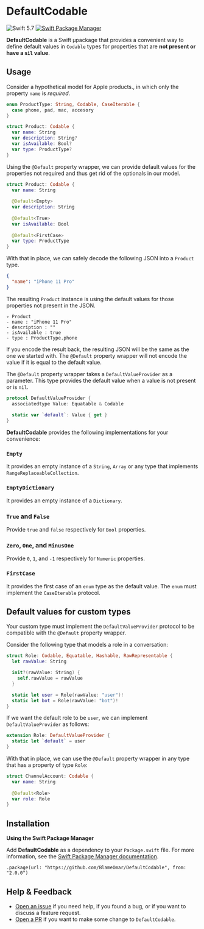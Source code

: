 # DefaultCodable
![Swift 5.7](https://img.shields.io/badge/Swift-5.7-orange.svg)
[![Swift Package Manager](https://img.shields.io/badge/spm-compatible-brightgreen.svg?style=flat)](https://swift.org/package-manager)

**DefaultCodable** is a Swift µpackage that provides a convenient way to define default values in `Codable` types for
properties that are **not present or have a `nil` value**.

## Usage
Consider a hypothetical model for Apple products., in which only the property `name` is *required*.

```swift
enum ProductType: String, Codable, CaseIterable {
  case phone, pad, mac, accesory
}

struct Product: Codable {
  var name: String
  var description: String?
  var isAvailable: Bool?
  var type: ProductType?
}
```

Using the `@Default` property wrapper, we can provide default values for the properties not required and thus get rid of
the optionals in our model.

```swift
struct Product: Codable {
  var name: String
  
  @Default<Empty>
  var description: String
  
  @Default<True>
  var isAvailable: Bool
  
  @Default<FirstCase>
  var type: ProductType
}
```

With that in place, we can safely decode the following JSON into a `Product` type.

```json
{
  "name": "iPhone 11 Pro"
}
```

The resulting `Product` instance is using the default values for those properties not present in the JSON.

```
▿ Product
- name : "iPhone 11 Pro"
- description : ""
- isAvailable : true
- type : ProductType.phone
```

If you encode the result back, the resulting JSON will be the same as the one we started with. The `@Default` property
wrapper will not encode the value if it is equal to the default value.

The `@Default` property wrapper takes a `DefaultValueProvider` as a parameter. This type provides the default value when
a value is not present or is `nil`.

```swift
protocol DefaultValueProvider {
  associatedtype Value: Equatable & Codable
  
  static var `default`: Value { get }
}
```

**DefaultCodable** provides the following implementations for your convenience:

### `Empty`
It provides an empty instance of a `String`, `Array` or any type that implements `RangeReplaceableCollection`.

### `EmptyDictionary`
It provides an empty instance of a `Dictionary`.

### `True` and `False`
Provide `true` and `false` respectively for `Bool` properties.

### `Zero`, `One`, and `MinusOne`
Provide `0`, `1`, and `-1` respectively for `Numeric` properties.

### `FirstCase`
It provides the first case of an `enum` type as the default value. The `enum` must implement the `CaseIterable`
protocol.

## Default values for custom types
Your custom type must implement the `DefaultValueProvider` protocol to be compatible with the `@Default` property
wrapper.

Consider the following type that models a role in a conversation:

```swift
struct Role: Codable, Equatable, Hashable, RawRepresentable {
  let rawValue: String

  init?(rawValue: String) {
    self.rawValue = rawValue
  }

  static let user = Role(rawValue: "user")!
  static let bot = Role(rawValue: "bot")!
}
```

If we want the default role to be `user`, we can implement `DefaultValueProvider` as follows:

```swift
extension Role: DefaultValueProvider {
  static let `default` = user
}
```

With that in place, we can use the `@Default` property wrapper in any type that has a property of type `Role`:

```swift
struct ChannelAccount: Codable {
  var name: String
  
  @Default<Role>
  var role: Role
}
```

## Installation
**Using the Swift Package Manager**

Add **DefaultCodable** as a dependency to your `Package.swift` file. For more information, see the
[Swift Package Manager documentation](https://github.com/apple/swift-package-manager/tree/master/Documentation).

```
.package(url: "https://github.com/BlameOmar/DefaultCodable", from: "2.0.0")
```

## Help & Feedback
- [Open an issue](https://github.com/BlameOmar/DefaultCodable/issues/new) if you need help, if you found a bug, or if
  you want to discuss a feature request.
- [Open a PR](https://github.com/BlameOmar/DefaultCodable/pull/new/master) if you want to make some change to
  `DefaultCodable`.
